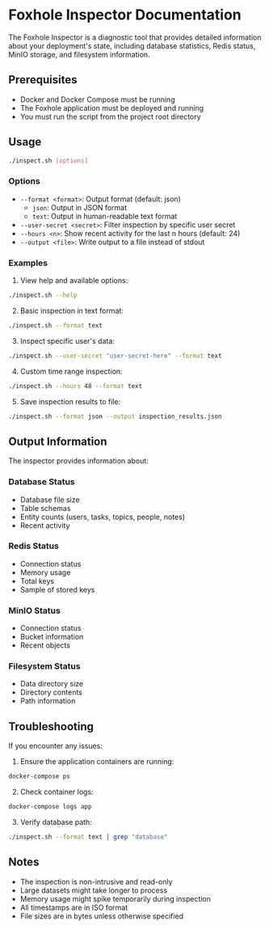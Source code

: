 # Foxhole Inspector Documentation

The Foxhole Inspector is a diagnostic tool that provides detailed information about your deployment's state, including database statistics, Redis status, MinIO storage, and filesystem information.

## Prerequisites

- Docker and Docker Compose must be running
- The Foxhole application must be deployed and running
- You must run the script from the project root directory

## Usage

```bash
./inspect.sh [options]
```

### Options

- `--format <format>`: Output format (default: json)
  - `json`: Output in JSON format
  - `text`: Output in human-readable text format
- `--user-secret <secret>`: Filter inspection by specific user secret
- `--hours <n>`: Show recent activity for the last n hours (default: 24)
- `--output <file>`: Write output to a file instead of stdout

### Examples

1. View help and available options:
```bash
./inspect.sh --help
```

2. Basic inspection in text format:
```bash
./inspect.sh --format text
```

3. Inspect specific user's data:
```bash
./inspect.sh --user-secret "user-secret-here" --format text
```

4. Custom time range inspection:
```bash
./inspect.sh --hours 48 --format text
```

5. Save inspection results to file:
```bash
./inspect.sh --format json --output inspection_results.json
```

## Output Information

The inspector provides information about:

### Database Status
- Database file size
- Table schemas
- Entity counts (users, tasks, topics, people, notes)
- Recent activity

### Redis Status
- Connection status
- Memory usage
- Total keys
- Sample of stored keys

### MinIO Status
- Connection status
- Bucket information
- Recent objects

### Filesystem Status
- Data directory size
- Directory contents
- Path information

## Troubleshooting

If you encounter any issues:

1. Ensure the application containers are running:
```bash
docker-compose ps
```

2. Check container logs:
```bash
docker-compose logs app
```

3. Verify database path:
```bash
./inspect.sh --format text | grep "database"
```

## Notes

- The inspection is non-intrusive and read-only
- Large datasets might take longer to process
- Memory usage might spike temporarily during inspection
- All timestamps are in ISO format
- File sizes are in bytes unless otherwise specified
